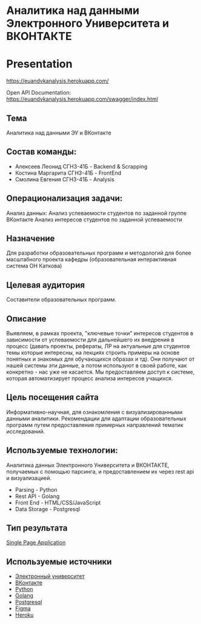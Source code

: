 # Аналитика над данными Электронного Университета и ВКОНТАКТЕ

# Presentation
https://euandvkanalysis.herokuapp.com/

Open API Documentation:
https://euandvkanalysis.herokuapp.com/swagger/index.html

Тема
---
Аналитика над данными ЭУ и ВКонтакте
 
Состав команды: 
---
* Алексеев Леонид СГН3-41Б - Backend & Scrapping
* Костина Маргарита СГН3-41Б - FrontEnd
* Смолина Евгения СГН3-41Б - Analysis
 
Операционализация задачи:
---
Анализ данных:
Анализ успеваемости студентов по заданной группе ВКонтакте
Анализ интересов студентов по заданной успеваемости
 
Назначение
---
Для разработки образовательных программ и методологий для более масштабного проекта кафедры (образовательная интерактивная система ОН Каткова)
 
Целевая аудитория
---
Составители образовательных программ.
 
Описание
---
Выявляем, в рамках проекта, "ключевые точки" интересов студентов в зависимости от успеваемости для дальнейшего их внедрения в процесс (давать проекты, рефераты, ЛР на актуальные для студентов темы которые интересны, на лекциях строить примеры на основе понятных и знакомых для обучающихся образах и тд). 
Они получают от нашей системы эти данные, а потом используют в своей работе, как конкретно - нас уже не касается. Мы предоставляем доступ к системе, которая автоматизирует процесс анализа интересов учащихся.
 
Цель посещения сайта
---
Информативно-научная, для ознакомления с визуализированными данными аналитики. Рекомендации для адаптации образовательных программ путем предоставления примерных направлений тематик исследований.
 
Используемые технологии:
---
Аналитика данных Электронного Университета и ВКОНТАКТЕ, получаемых с помощью парсинга, и предоставлением их через rest api и визуализацией. 
* Parsing - Python
* Rest API - Golang
* Front End - HTML/CSS/JavaScript
* Data Storage - Postgresql 
 
Тип результата
---
[Single Page Application](https://en.wikipedia.org/wiki/Single-page_application)
 
 
Используемые источники
---
* [Электронный университет](http://eu.bmstu.ru/products/progress/current/)
* [ВКонтакте](https://vk.com/)
* [Python](https://python-docx.readthedocs.io/en/latest/)
* [Golang](https://go.dev/doc/)
* [Postgresql](https://www.postgresql.org/docs/)
* [Figma](https://www.figma.com/)
* [Heroku](https://www.heroku.com/)
